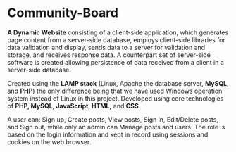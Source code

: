 # Community-Board

**A Dynamic Website**
consisting of a client-side application, which generates page content from a server-side database, employs client-side libraries for data validation and display, sends data to a server for validation and storage, and receives response data. A counterpart set of server-side software is created allowing persistence of data received from a client in a server-side database. 

Created using the **LAMP stack** (Linux, Apache the database server, **MySQL**, and **PHP**) the only difference being that we have used Windows operation system instead of Linux in this project. Developed using core technologies of **PHP, MySQL, JavaScript, HTML,** and **CSS**.  

A user can: Sign up, Create posts, View posts, Sign in, Edit/Delete posts, and Sign out, while only an admin can Manage posts and users. The role is based on the login information and kept in record using sessions and cookies on the web browser. 



  
